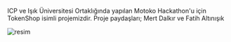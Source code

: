 ICP ve Işık Üniversitesi Ortaklığında yapılan Motoko Hackathon'u için TokenShop isimli projemizdir.
Proje paydaşları;
Mert Dalkır 
ve
Fatih Altınışık


![resim](https://github.com/user-attachments/assets/ca7672ae-bb15-4267-8e97-7614c9806223)

